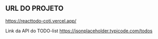 ## URL DO PROJETO
https://reacttodo-coti.vercel.app/

Link da API do TODO-list 
https://jsonplaceholder.typicode.com/todos